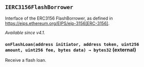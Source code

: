 ## `IERC3156FlashBorrower`



Interface of the ERC3156 FlashBorrower, as defined in
https://eips.ethereum.org/EIPS/eip-3156[ERC-3156].

_Available since v4.1._


### `onFlashLoan(address initiator, address token, uint256 amount, uint256 fee, bytes data) → bytes32` (external)



Receive a flash loan.





